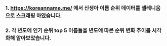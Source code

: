 ### 1. https://koreanname.me/ 에서 신생아 이름 순위 데이터를 셀레니움으로 스크래핑 하였습니다.
### 2. 각 년도에 인기 순위 top 5 이름들을 년도에 따른 순위 변화 추이를 시각화해 알아보았습니다.
